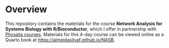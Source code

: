 
# Overview

This repository contains the materials for the course
**Network Analysis for Systems Biology with R/Bioconductor**,
which I offer in partnership 
with [Physalia courses](https://www.physalia-courses.org). 
Materials for this 4-day course can be viewed online as a Quarto book
at <https://almeidasilvaf.github.io/NASB>.